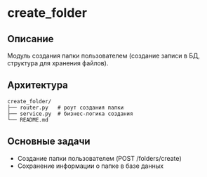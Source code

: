# create_folder

## Описание
Модуль создания папки пользователем (создание записи в БД, структура для хранения файлов).

## Архитектура
```
create_folder/
├── router.py   # роут создания папки
├── service.py  # бизнес-логика создания
└── README.md
```

## Основные задачи
- Создание папки пользователем (POST /folders/create)
- Сохранение информации о папке в базе данных
